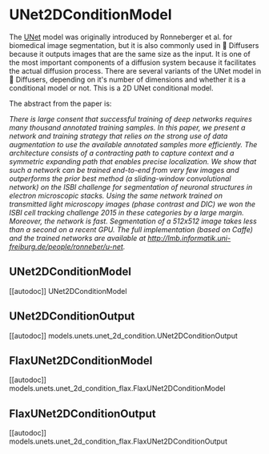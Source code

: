 <!--Copyright 2024 The HuggingFace Team. All rights reserved.

Licensed under the Apache License, Version 2.0 (the "License"); you may not use this file except in compliance with
the License. You may obtain a copy of the License at

http://www.apache.org/licenses/LICENSE-2.0

Unless required by applicable law or agreed to in writing, software distributed under the License is distributed on
an "AS IS" BASIS, WITHOUT WARRANTIES OR CONDITIONS OF ANY KIND, either express or implied. See the License for the
specific language governing permissions and limitations under the License.
-->

# UNet2DConditionModel

The [UNet](https://huggingface.co/papers/1505.04597) model was originally introduced by Ronneberger et al. for biomedical image segmentation, but it is also commonly used in 🤗 Diffusers because it outputs images that are the same size as the input. It is one of the most important components of a diffusion system because it facilitates the actual diffusion process. There are several variants of the UNet model in 🤗 Diffusers, depending on it's number of dimensions and whether it is a conditional model or not. This is a 2D UNet conditional model.

The abstract from the paper is:

*There is large consent that successful training of deep networks requires many thousand annotated training samples. In this paper, we present a network and training strategy that relies on the strong use of data augmentation to use the available annotated samples more efficiently. The architecture consists of a contracting path to capture context and a symmetric expanding path that enables precise localization. We show that such a network can be trained end-to-end from very few images and outperforms the prior best method (a sliding-window convolutional network) on the ISBI challenge for segmentation of neuronal structures in electron microscopic stacks. Using the same network trained on transmitted light microscopy images (phase contrast and DIC) we won the ISBI cell tracking challenge 2015 in these categories by a large margin. Moreover, the network is fast. Segmentation of a 512x512 image takes less than a second on a recent GPU. The full implementation (based on Caffe) and the trained networks are available at http://lmb.informatik.uni-freiburg.de/people/ronneber/u-net.*

## UNet2DConditionModel
[[autodoc]] UNet2DConditionModel

## UNet2DConditionOutput
[[autodoc]] models.unets.unet_2d_condition.UNet2DConditionOutput

## FlaxUNet2DConditionModel
[[autodoc]] models.unets.unet_2d_condition_flax.FlaxUNet2DConditionModel

## FlaxUNet2DConditionOutput
[[autodoc]] models.unets.unet_2d_condition_flax.FlaxUNet2DConditionOutput
